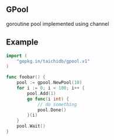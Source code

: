 ## GPool

goroutine pool implemented using channel

## Example

```go
import (
    "gopkg.in/taichidb/gpool.v1"
)

func foobar() {
    pool := gpool.NewPool(10)
    for i := 0; i < 100; i++ {
        pool.Add(1)
        go func(i int) {
            // do something
            pool.Done()
        }(i)
    }
    pool.Wait()
}
```
